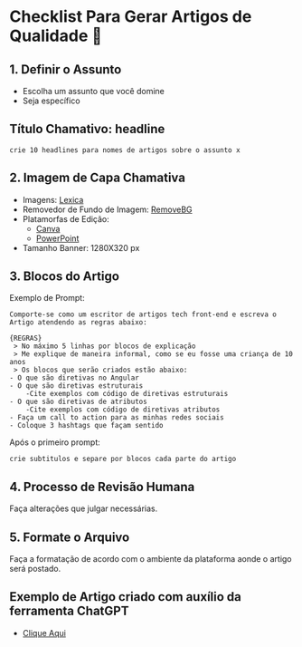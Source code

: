 # Checklist Para Gerar Artigos de Qualidade 📄

## 1. Definir o Assunto
- Escolha um assunto que você domine
- Seja específico
 
## Título Chamativo: headline

    crie 10 headlines para nomes de artigos sobre o assunto x

## 2. Imagem de Capa Chamativa
- Imagens: [Lexica](https://lexica.art/)
- Removedor de Fundo de Imagem: [RemoveBG](https://www.remove.bg/pt-br)
- Platamorfas de Edição:
	- [Canva](https://www.canva.com/)
	- [PowerPoint](https://www.microsoft.com/pt-br/microsoft-365/powerpoint?ef_id=_k_CjwKCAjwgpCzBhBhEiwAOSQWQb-7hb3n5T0MoS-FAi6esmNFhn4a95tvnGdJtRNxvrqaQb0fOoNa9BoCwn8QAvD_BwE_k_&OCID=AIDcmmq9ldqz5w_SEM__k_CjwKCAjwgpCzBhBhEiwAOSQWQb-7hb3n5T0MoS-FAi6esmNFhn4a95tvnGdJtRNxvrqaQb0fOoNa9BoCwn8QAvD_BwE_k_&gad_source=1&gclid=CjwKCAjwgpCzBhBhEiwAOSQWQb-7hb3n5T0MoS-FAi6esmNFhn4a95tvnGdJtRNxvrqaQb0fOoNa9BoCwn8QAvD_BwE)
- Tamanho Banner: 1280X320 px
## 3. Blocos do Artigo
Exemplo de Prompt:

    Comporte-se como um escritor de artigos tech front-end e escreva o Artigo atendendo as regras abaixo:
    
    {REGRAS} 
     > No máximo 5 linhas por blocos de explicação
     > Me explique de maneira informal, como se eu fosse uma criança de 10 anos
     > Os blocos que serão criados estão abaixo:
    - O que são diretivas no Angular
    - O que são diretivas estruturais
    	-Cite exemplos com código de diretivas estruturais
    - O que são diretivas de atributos
    	-Cite exemplos com código de diretivas atributos
    - Faça um call to action para as minhas redes sociais
    - Coloque 3 hashtags que façam sentido
Após o primeiro prompt:

    crie subtitulos e separe por blocos cada parte do artigo

## 4. Processo de Revisão Humana
Faça alterações que julgar necessárias.

## 5. Formate o Arquivo
Faça a formatação de acordo com o ambiente da plataforma aonde o artigo será postado.

## Exemplo de Artigo criado com auxílio da ferramenta ChatGPT 
- [Clique Aqui](https://web.dio.me/articles/como-usar-interfaces-para-melhorar-a-arquitetura-do-seu-projeto-java?back=%2Farticles&open-modal=true&page=1&order=oldest)

